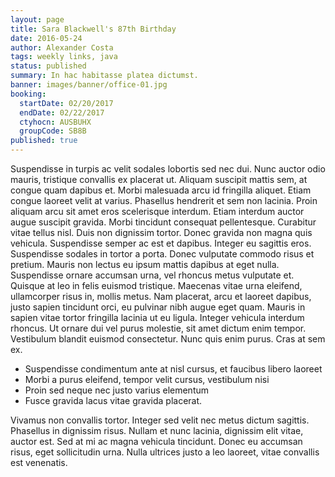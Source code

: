 ```yaml
---
layout: page
title: Sara Blackwell's 87th Birthday
date: 2016-05-24
author: Alexander Costa
tags: weekly links, java
status: published
summary: In hac habitasse platea dictumst.
banner: images/banner/office-01.jpg
booking:
  startDate: 02/20/2017
  endDate: 02/22/2017
  ctyhocn: AUSBUHX
  groupCode: SB8B
published: true
---
```

Suspendisse in turpis ac velit sodales lobortis sed nec dui. Nunc auctor odio mauris, tristique convallis ex placerat ut. Aliquam suscipit mattis sem, at congue quam dapibus et. Morbi malesuada arcu id fringilla aliquet. Etiam congue laoreet velit at varius. Phasellus hendrerit et sem non lacinia. Proin aliquam arcu sit amet eros scelerisque interdum. Etiam interdum auctor augue suscipit gravida. Morbi tincidunt consequat pellentesque. Curabitur vitae tellus nisl. Duis non dignissim tortor. Donec gravida non magna quis vehicula. Suspendisse semper ac est et dapibus.
Integer eu sagittis eros. Suspendisse sodales in tortor a porta. Donec vulputate commodo risus et pretium. Mauris non lectus eu ipsum mattis dapibus at eget nulla. Suspendisse ornare accumsan urna, vel rhoncus metus vulputate et. Quisque at leo in felis euismod tristique. Maecenas vitae urna eleifend, ullamcorper risus in, mollis metus. Nam placerat, arcu et laoreet dapibus, justo sapien tincidunt orci, eu pulvinar nibh augue eget quam. Mauris in sapien vitae tortor fringilla lacinia ut eu ligula. Integer vehicula interdum rhoncus. Ut ornare dui vel purus molestie, sit amet dictum enim tempor. Vestibulum blandit euismod consectetur. Nunc quis enim purus. Cras at sem ex.

* Suspendisse condimentum ante at nisl cursus, et faucibus libero laoreet
* Morbi a purus eleifend, tempor velit cursus, vestibulum nisi
* Proin sed neque nec justo varius elementum
* Fusce gravida lacus vitae gravida placerat.

Vivamus non convallis tortor. Integer sed velit nec metus dictum sagittis. Phasellus in dignissim risus. Nullam et nunc lacinia, dignissim elit vitae, auctor est. Sed at mi ac magna vehicula tincidunt. Donec eu accumsan risus, eget sollicitudin urna. Nulla ultrices justo a leo laoreet, vitae convallis est venenatis.
